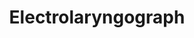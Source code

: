 ---
word: "true"

types: "word"

title: "Electrolaryngograph"

categories: ['']

tags: ['Electrolaryngograph']

arabic: 'رسام الحنجرة الإلكتروني'

arexps: []

enwords: ['Electrolaryngograph']

enexps: []

arlexicons: 'ر'

enlexicons: 'E'

authors: ['Ruqayya Roshdy']

translators: ['']

citations: 'مقدمة في حوسبة اللغة العربية'

sources: 'مركز الملك عبدالله بن عبدالعزيز الدولي لخدمة اللغة العربية'

slug: ""
---